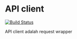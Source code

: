 # API client
[![Build Status](https://travis-ci.org/septianw/node-apiclient.svg?branch=master)](https://travis-ci.org/septianw/node-apiclient)


API client adalah request wrapper
